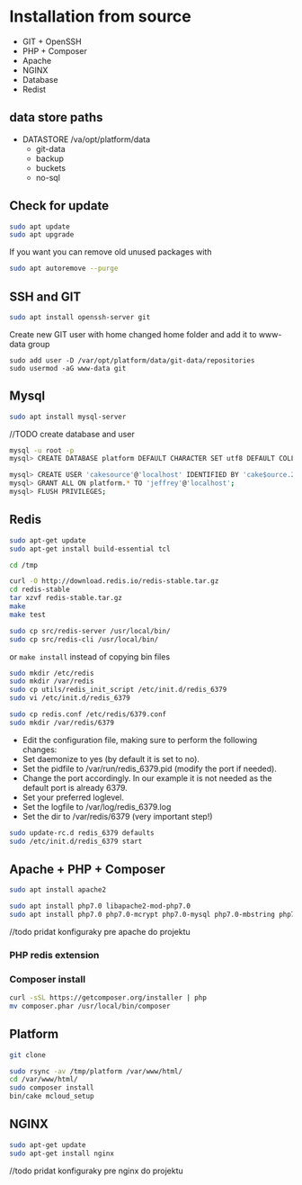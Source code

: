 # Installation from source

* GIT + OpenSSH
* PHP + Composer
* Apache
* NGINX
* Database
* Redist

## data store paths

* DATASTORE /va/opt/platform/data
    * git-data
    * backup
    * buckets
    * no-sql

## Check for update

```bash
sudo apt update
sudo apt upgrade
```

If you want you can remove old unused packages with

```bash
sudo apt autoremove --purge
```

## SSH and GIT

```bash
sudo apt install openssh-server git
```

Create new GIT user with home changed home folder and add it to www-data group

```bsah
sudo add user -D /var/opt/platform/data/git-data/repositories
sudo usermod -aG www-data git
```

## Mysql

```bash
sudo apt install mysql-server
```

//TODO create database and user

```bash
mysql -u root -p
mysql> CREATE DATABASE platform DEFAULT CHARACTER SET utf8 DEFAULT COLLATE utf8_unicode_ci;

mysql> CREATE USER 'cakesource'@'localhost' IDENTIFIED BY 'cake$ource.2017';
mysql> GRANT ALL ON platform.* TO 'jeffrey'@'localhost';
mysql> FLUSH PRIVILEGES;
```

## Redis

```bash
sudo apt-get update
sudo apt-get install build-essential tcl

cd /tmp

curl -O http://download.redis.io/redis-stable.tar.gz
cd redis-stable
tar xzvf redis-stable.tar.gz
make
make test

sudo cp src/redis-server /usr/local/bin/
sudo cp src/redis-cli /usr/local/bin/
```

or `make install` instead of copying bin files

```bash
sudo mkdir /etc/redis
sudo mkdir /var/redis
sudo cp utils/redis_init_script /etc/init.d/redis_6379
sudo vi /etc/init.d/redis_6379

sudo cp redis.conf /etc/redis/6379.conf
sudo mkdir /var/redis/6379
```

* Edit the configuration file, making sure to perform the following changes:
* Set daemonize to yes (by default it is set to no).
* Set the pidfile to /var/run/redis_6379.pid (modify the port if needed).
* Change the port accordingly. In our example it is not needed as the default port is already 6379.
* Set your preferred loglevel.
* Set the logfile to /var/log/redis_6379.log
* Set the dir to /var/redis/6379 (very important step!)

```bash
sudo update-rc.d redis_6379 defaults
sudo /etc/init.d/redis_6379 start
```

## Apache + PHP + Composer

```bash
sudo apt install apache2
```

```bash
sudo apt install php7.0 libapache2-mod-php7.0
sudo apt install php7.0 php7.0-mcrypt php7.0-mysql php7.0-mbstring php7.0-intl php7.0-dev -y
```

//todo pridat konfiguraky pre apache do projektu

### PHP redis extension

### Composer install

```bash
curl -sSL https://getcomposer.org/installer | php
mv composer.phar /usr/local/bin/composer
```

## Platform

```bash
git clone

sudo rsync -av /tmp/platform /var/www/html/
cd /var/www/html/
sudo composer install
bin/cake mcloud_setup
```

## NGINX

```bash
sudo apt-get update
sudo apt-get install nginx
```

//todo pridat konfiguraky pre nginx do projektu
